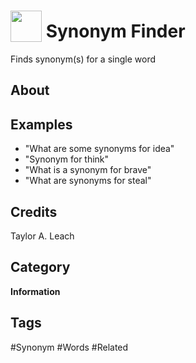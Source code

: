 # <img src="https://raw.githack.com/FortAwesome/Font-Awesome/master/svgs/solid/robot.svg" card_color="#40DBB0" width="50" height="50" style="vertical-align:bottom"/> Synonym Finder
Finds synonym(s) for a single word

## About


## Examples
* "What are some synonyms for idea"
* "Synonym for think"
* "What is a synonym for brave"
* "What are synonyms for steal"

## Credits
Taylor A. Leach

## Category
**Information**

## Tags
#Synonym
#Words
#Related

